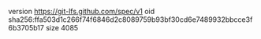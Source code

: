 version https://git-lfs.github.com/spec/v1
oid sha256:ffa503d1c266f74f6846d2c8089759b93bf30cd6e7489932bbcce3f6b3705b17
size 4085
